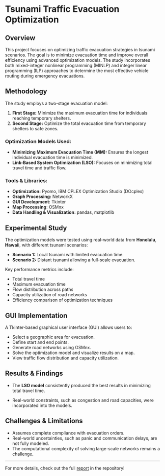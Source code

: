 # Tsunami Traffic Evacuation Optimization

## Overview

This project focuses on optimizing traffic evacuation strategies in tsunami scenarios. The goal is to minimize evacuation time and improve overall efficiency using advanced optimization models. The study incorporates both mixed-integer nonlinear programming (MINLP) and integer linear programming (ILP) approaches to determine the most effective vehicle routing during emergency evacuations.

## Methodology

The study employs a two-stage evacuation model:

1. **First Stage:** Minimize the maximum evacuation time for individuals reaching temporary shelters.
2. **Second Stage:** Optimize the total evacuation time from temporary shelters to safe zones.

### Optimization Models Used:

- **Minimizing Maximum Evacuation Time (MM):** Ensures the longest individual evacuation time is minimized.
- **Link-Based System Optimization (LSO):** Focuses on minimizing total travel time and traffic flow.

### Tools & Libraries:

- **Optimization:** Pyomo, IBM CPLEX Optimization Studio (DOcplex)
- **Graph Processing:** NetworkX
- **GUI Development:** Tkinter
- **Map Processing:** OSMnx
- **Data Handling & Visualization:** pandas, matplotlib

## Experimental Study

The optimization models were tested using real-world data from **Honolulu, Hawaii**, with different tsunami scenarios:

- **Scenario 1:** Local tsunami with limited evacuation time.
- **Scenario 2:** Distant tsunami allowing a full-scale evacuation.

Key performance metrics include:

- Total travel time
- Maximum evacuation time
- Flow distribution across paths
- Capacity utilization of road networks
- Efficiency comparison of optimization techniques

## GUI Implementation

A Tkinter-based graphical user interface (GUI) allows users to:

- Select a geographic area for evacuation.
- Define start and end points.
- Generate road networks using OSMnx.
- Solve the optimization model and visualize results on a map.
- View traffic flow distribution and capacity utilization.

## Results & Findings

- The **LSO model** consistently produced the best results in minimizing total travel time.

- Real-world constraints, such as congestion and road capacities, were incorporated into the models.

## Challenges & Limitations

- Assumes complete compliance with evacuation orders.
- Real-world uncertainties, such as panic and communication delays, are not fully modeled.
- The computational complexity of solving large-scale networks remains a challenge.

---

For more details, check out the full [report](./report.pdf) in the repository!
